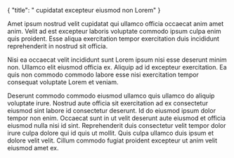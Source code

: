 {
  "title": " cupidatat excepteur eiusmod non Lorem"
}

Amet ipsum nostrud velit cupidatat qui ullamco officia occaecat anim amet anim. Velit ad est excepteur laboris voluptate commodo ipsum culpa enim quis proident. Esse aliqua exercitation tempor exercitation duis incididunt reprehenderit in nostrud sit officia.

Nisi ea occaecat velit incididunt sunt Lorem ipsum nisi esse deserunt minim non. Ullamco elit eiusmod officia ex. Aliquip ad id excepteur exercitation. Ea quis non commodo commodo labore esse nisi exercitation tempor consequat voluptate Lorem et veniam.

Deserunt commodo commodo eiusmod ullamco quis ullamco do aliquip voluptate irure. Nostrud aute officia sit exercitation ad ex consectetur eiusmod sint labore id consectetur deserunt. Id do eiusmod ipsum dolor tempor non enim. Occaecat sunt in ut velit deserunt aute eiusmod et officia eiusmod nulla nisi id sint. Reprehenderit duis consectetur velit tempor dolor irure culpa dolore qui id quis ut mollit. Quis culpa ullamco duis ipsum et dolore velit velit. Cillum commodo fugiat proident excepteur ut anim velit eiusmod amet ex.